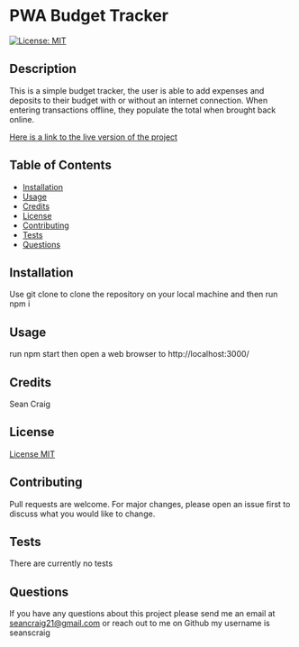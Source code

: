 # PWA Budget Tracker

  [![License: MIT](https://img.shields.io/badge/License-MIT-yellow.svg)](https://opensource.org/licenses/MIT)

  ## Description
  This is a simple budget tracker, the user is able to add expenses and deposits to their budget with or without an internet connection. When entering transactions offline, they populate the total when brought back online.

  [Here is a link to the live version of the project](https://sean-pwa-budget-tracker.herokuapp.com/)

  ## Table of Contents
  - [Installation](#installation)
  - [Usage](#usage)
  - [Credits](#credits)
  - [License](#license)
  - [Contributing](#contributing)
  - [Tests](#tests)
  - [Questions](#questions)

  ## Installation 
  Use git clone to clone the repository on your local machine and then run npm i

  ## Usage 
  run npm start then open a web browser to http://localhost:3000/

  ## Credits 
  Sean Craig

  ## License 
  [License MIT](https://opensource.org/licenses/MIT)

  ## Contributing
  Pull requests are welcome. For major changes, please open an issue first to discuss what you would like to change.

  ## Tests
  There are currently no tests

  ## Questions
  If you have any questions about this project please send me an email at seancraig21@gmail.com or reach out to me on Github my username is seanscraig

